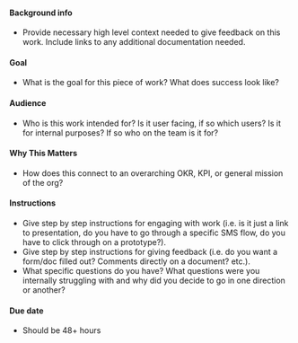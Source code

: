 #### Background info
- Provide necessary high level context needed to give feedback on this work. Include links to any additional documentation needed.

#### Goal
- What is the goal for this piece of work? What does success look like?

#### Audience
- Who is this work intended for? Is it user facing, if so which users? Is it for internal purposes? If so who on the team is it for?

#### Why This Matters
- How does this connect to an overarching OKR, KPI, or general mission of the org?

#### Instructions
- Give step by step instructions for engaging with work (i.e. is it just a link to presentation, do you have to go through a specific SMS flow, do you have to click through on a prototype?).
- Give step by step instructions for giving feedback (i.e. do you want a form/doc filled out? Comments directly on a document? etc.).
- What specific questions do you have? What questions were you internally struggling with and why did you decide to go in one direction or another?

#### Due date
- Should be 48+ hours

